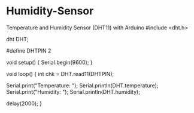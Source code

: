 # Humidity-Sensor
Temperature and Humidity Sensor (DHT11) with Arduino
#include <dht.h>

dht DHT;

#define DHTPIN 2

void setup() {
  Serial.begin(9600);
}

void loop() {
  int chk = DHT.read11(DHTPIN);

  Serial.print("Temperature: ");
  Serial.println(DHT.temperature);
  Serial.print("Humidity: ");
  Serial.println(DHT.humidity);

  delay(2000);
}
